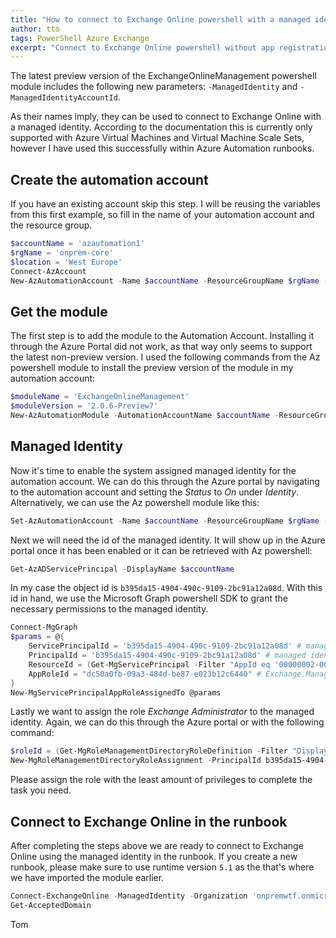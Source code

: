 ```yaml
---
title: "How to connect to Exchange Online powershell with a managed identity"
author: tto
tags: PowerShell Azure Exchange
excerpt: "Connect to Exchange Online powershell without app registration"
---
```


The latest preview version of the ExchangeOnlineManagement powershell module includes the following new parameters: `-ManagedIdentity` and `-ManagedIdentityAccountId`.

As their names imply, they can be used to connect to Exchange Online with a managed identity. According to the documentation this is currently only supported with Azure Virtual Machines and Virtual Machine Scale Sets, however I have used this successfully within Azure Automation runbooks.

## Create the automation account

If you have an existing account skip this step. I will be reusing the variables from this first example, so fill in the name of your automation account and the resource group.

```powershell
$accountName = 'azautomation1'
$rgName = 'onprem-core'
$location = 'West Europe'
Connect-AzAccount
New-AzAutomationAccount -Name $accountName -ResourceGroupName $rgName -Location $location
```

## Get the module

The first step is to add the module to the Automation Account. Installing it through the Azure Portal did not work, as that way only seems to support the latest non-preview version. I used the following commands from the Az powershell module to install the preview version of the module in my automation account:

```powershell
$moduleName = 'ExchangeOnlineManagement'
$moduleVersion = '2.0.6-Preview7'
New-AzAutomationModule -AutomationAccountName $accountName -ResourceGroupName $rgName -Name $moduleName -ContentLinkUri "https://www.powershellgallery.com/api/v2/package/$moduleName/$moduleVersion"
```

## Managed Identity

Now it's time to enable the system assigned managed identity for the automation account. We can do this through the Azure portal by navigating to the automation account and setting the *Status* to *On* under *Identity*. Alternatively, we can use the Az powershell module like this:

```powershell
Set-AzAutomationAccount -Name $accountName -ResourceGroupName $rgName -AssignSystemIdentity
```

Next we will need the id of the managed identity. It will show up in the Azure portal once it has been enabled or it can be retrieved with Az powershell:

```powershell
Get-AzADServicePrincipal -DisplayName $accountName
```

In my case the object id is `b395da15-4904-490c-9109-2bc91a12a08d`. With this id in hand, we use the Microsoft Graph powershell SDK to grant the necessary permissions to the managed identity.

```powershell
Connect-MgGraph
$params = @{
    ServicePrincipalId = 'b395da15-4904-490c-9109-2bc91a12a08d' # managed identity object id
    PrincipalId = 'b395da15-4904-490c-9109-2bc91a12a08d' # managed identity object id
    ResourceId = (Get-MgServicePrincipal -Filter "AppId eq '00000002-0000-0ff1-ce00-000000000000'").id # Exchange online
    AppRoleId = "dc50a0fb-09a3-484d-be87-e023b12c6440" # Exchange.ManageAsApp
}
New-MgServicePrincipalAppRoleAssignedTo @params
```

Lastly we want to assign the role *Exchange Administrator* to the managed identity. Again, we can do this through the Azure portal or with the following command:

```powershell
$roleId = (Get-MgRoleManagementDirectoryRoleDefinition -Filter "DisplayName eq 'Exchange Administrator'").id
New-MgRoleManagementDirectoryRoleAssignment -PrincipalId b395da15-4904-490c-9109-2bc91a12a08d -RoleDefinitionId 29232cdf-9323-42fd-ade2-1d097af3e4de -DirectoryScopeId "/"

```

Please assign the role with the least amount of privileges to complete the task you need. 

## Connect to Exchange Online in the runbook

After completing the steps above we are ready to connect to Exchange Online using the managed identity in the runbook. If you create a new runbook, please make sure to use runtime version `5.1` as the that's where we have imported the module earlier.

```powershell
Connect-ExchangeOnline -ManagedIdentity -Organization 'onpremwtf.onmicrosoft.com'
Get-AcceptedDomain
```

Tom
